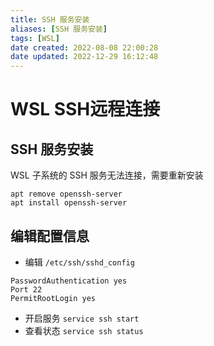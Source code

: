 ```yaml
---
title: SSH 服务安装
aliases: [SSH 服务安装]
tags: [WSL]
date created: 2022-08-08 22:00:28
date updated: 2022-12-29 16:12:48
---
```


# WSL SSH远程连接

## SSH 服务安装

WSL 子系统的 SSH 服务无法连接，需要重新安装

```shell
apt remove openssh-server
apt install openssh-server
```

## 编辑配置信息

- 编辑 `/etc/ssh/sshd_config`

```shell
PasswordAuthentication yes
Port 22
PermitRootLogin yes
```

- 开启服务
`service ssh start`
- 查看状态
`service ssh status`
